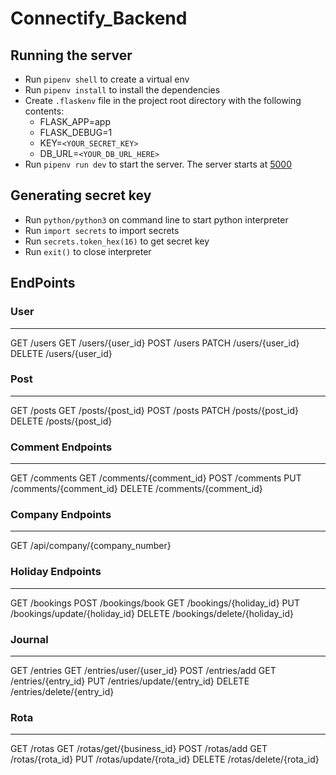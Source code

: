 # Connectify_Backend
## Running the server
- Run `pipenv shell` to create a virtual env
- Run `pipenv install` to install the dependencies
- Create `.flaskenv` file in the project root directory with the following contents:
    - FLASK_APP=app
    - FLASK_DEBUG=1
    - KEY=`<YOUR_SECRET_KEY>`
    - DB_URL=`<YOUR_DB_URL_HERE>`
- Run `pipenv run dev` to  start the server. The server starts at [5000](http://127.0.0.1:5000)

## Generating secret key
- Run `python/python3` on command line to start python interpreter
- Run `import secrets` to import secrets
- Run `secrets.token_hex(16)` to get secret key
- Run `exit()` to close interpreter

## EndPoints 

### User 
---------------------------------
GET    /users
GET    /users/{user_id}
POST   /users
PATCH  /users/{user_id}
DELETE /users/{user_id}

### Post
---------------------------------
GET    /posts
GET    /posts/{post_id}
POST   /posts
PATCH  /posts/{post_id}
DELETE /posts/{post_id}

### Comment Endpoints
---------------------------------
GET    /comments
GET    /comments/{comment_id}
POST   /comments
PUT    /comments/{comment_id}
DELETE /comments/{comment_id}

### Company Endpoints
---------------------------------
GET    /api/company/{company_number}

### Holiday Endpoints
---------------------------------
GET    /bookings
POST   /bookings/book
GET    /bookings/{holiday_id}
PUT    /bookings/update/{holiday_id}
DELETE /bookings/delete/{holiday_id}

### Journal 
---------------------------------
GET    /entries
GET    /entries/user/{user_id}
POST   /entries/add
GET    /entries/{entry_id}
PUT    /entries/update/{entry_id}
DELETE /entries/delete/{entry_id}

### Rota 
---------------------------------
GET    /rotas
GET    /rotas/get/{business_id}
POST   /rotas/add
GET    /rotas/{rota_id}
PUT    /rotas/update/{rota_id}
DELETE /rotas/delete/{rota_id}

